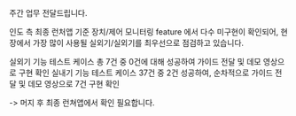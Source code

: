 주간 업무 전달드립니다. 

인도 측 최종 런처앱 기준 장치/제어 모니터링 feature 에서 다수 미구현이 확인되어, 현장에서 가장 많이 사용될 실외기/실외기를 최우선으로 점검하고 있습니다. 

실외기 기능 테스트 케이스 총 7건 중 0건에 대해 성공하여 가이드 전달 및 데모 영상으로 구현 확인 
실내기 기능 테스트 케이스 37건 중 2건 성공하여, 순차적으로 가이드 전달 및 데모 영상으로 7건 구현 확인 

-> 머지 후 최종 런쳐앱에서 확인 필요합니다.
